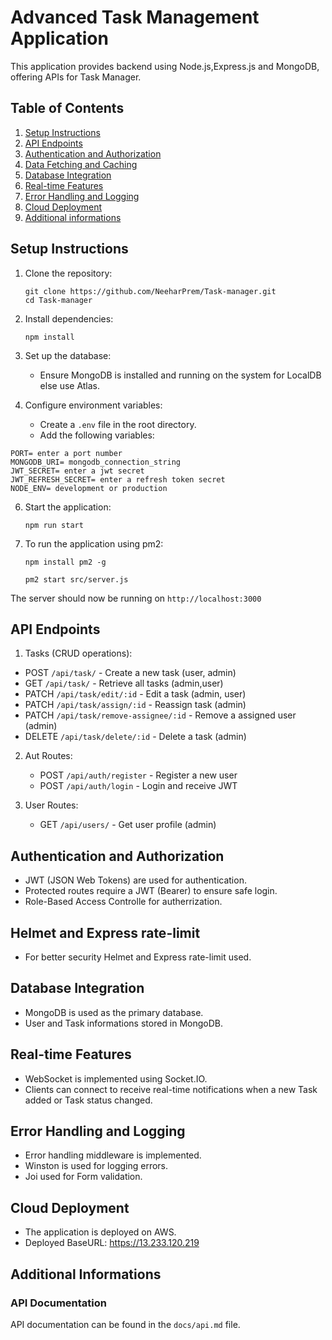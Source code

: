 # Advanced Task Management Application

This application provides backend using Node.js,Express.js and MongoDB, offering APIs for Task Manager.

## Table of Contents
1. [Setup Instructions](#setup-instructions)
2. [API Endpoints](#api-endpoints)
3. [Authentication and Authorization](#authentication-and-authorization)
4. [Data Fetching and Caching](#data-fetching-and-caching)
5. [Database Integration](#database-integration)
6. [Real-time Features](#real-time-features)
7. [Error Handling and Logging](#error-handling-and-logging)
8. [Cloud Deployment](#cloud-deployment)
9. [Additional informations](#additional-informations)

## Setup Instructions

1. Clone the repository:
   ```
   git clone https://github.com/NeeharPrem/Task-manager.git
   cd Task-manager
   ```

2. Install dependencies:
   ```
   npm install
   ```

3. Set up the database:
   - Ensure MongoDB is installed and running on the system for LocalDB else use Atlas.

5. Configure environment variables:
   - Create a `.env` file in the root directory.
   - Add the following variables:
     
```
PORT= enter a port number
MONGODB_URI= mongodb_connection_string 
JWT_SECRET= enter a jwt secret
JWT_REFRESH_SECRET= enter a refresh token secret
NODE_ENV= development or production
```

6. Start the application:
   ```
   npm run start
   ```

6. To run the application using pm2:
   ```
   npm install pm2 -g

   pm2 start src/server.js
   ```

The server should now be running on `http://localhost:3000`

## API Endpoints

1.  Tasks (CRUD operations):
   - POST `/api/task/` - Create a new task (user, admin)
   - GET `/api/task/` - Retrieve all tasks (admin,user)
   - PATCH `/api/task/edit/:id` - Edit a task (admin, user)
   - PATCH `/api/task/assign/:id` - Reassign task (admin)
   - PATCH `/api/task/remove-assignee/:id` - Remove a assigned user (admin)
   - DELETE `/api/task/delete/:id` - Delete a task (admin)

2. Aut Routes:
   - POST `/api/auth/register` - Register a new user
   - POST `/api/auth/login` - Login and receive JWT

3. User Routes:
   - GET `/api/users/` - Get user profile (admin)

## Authentication and Authorization

- JWT (JSON Web Tokens) are used for authentication.
- Protected routes require a JWT (Bearer) to ensure safe login.
- Role-Based Access Controlle for autherrization.

## Helmet and Express rate-limit

- For better security Helmet and Express rate-limit used.

## Database Integration

- MongoDB is used as the primary database.
- User and Task informations stored in MongoDB.

## Real-time Features

- WebSocket is implemented using Socket.IO.
- Clients can connect to receive real-time notifications when a new Task added or Task status changed.

## Error Handling and Logging

- Error handling middleware is implemented.
- Winston is used for logging errors.
- Joi used for Form validation.

## Cloud Deployment

- The application is deployed on AWS.
- Deployed BaseURL: https://13.233.120.219

## Additional Informations
### API Documentation

API documentation can be found in the `docs/api.md` file.